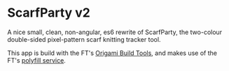 # ScarfParty v2

A nice small, clean, non-angular, es6 rewrite of ScarfParty, the two-colour double-sided pixel-pattern scarf knitting 
tracker tool.

This app is build with the FT's [Origami Build Tools](https://github.com/Financial-Times/origami-build-tools), and makes use of the
FT's [polyfill service](https://cdn.polyfill.io/).

